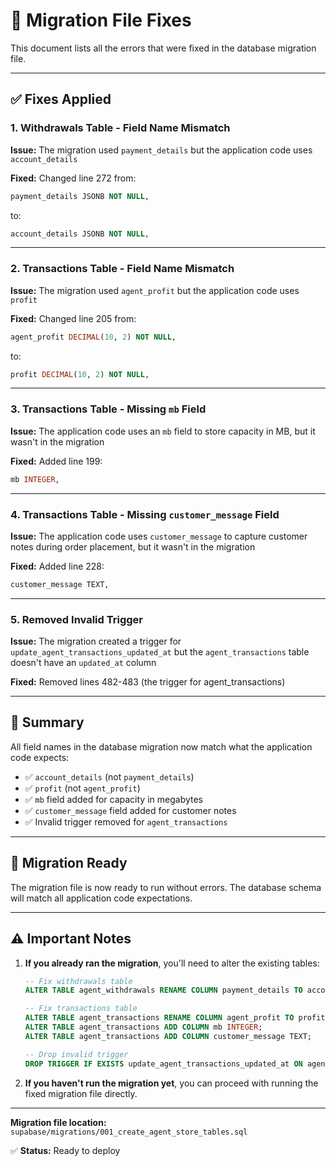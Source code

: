 # 🔧 Migration File Fixes

This document lists all the errors that were fixed in the database migration file.

---

## ✅ Fixes Applied

### 1. **Withdrawals Table - Field Name Mismatch**
**Issue:** The migration used `payment_details` but the application code uses `account_details`

**Fixed:** Changed line 272 from:
```sql
payment_details JSONB NOT NULL,
```
to:
```sql
account_details JSONB NOT NULL,
```

---

### 2. **Transactions Table - Field Name Mismatch**
**Issue:** The migration used `agent_profit` but the application code uses `profit`

**Fixed:** Changed line 205 from:
```sql
agent_profit DECIMAL(10, 2) NOT NULL,
```
to:
```sql
profit DECIMAL(10, 2) NOT NULL,
```

---

### 3. **Transactions Table - Missing `mb` Field**
**Issue:** The application code uses an `mb` field to store capacity in MB, but it wasn't in the migration

**Fixed:** Added line 199:
```sql
mb INTEGER,
```

---

### 4. **Transactions Table - Missing `customer_message` Field**
**Issue:** The application code uses `customer_message` to capture customer notes during order placement, but it wasn't in the migration

**Fixed:** Added line 228:
```sql
customer_message TEXT,
```

---

### 5. **Removed Invalid Trigger**
**Issue:** The migration created a trigger for `update_agent_transactions_updated_at` but the `agent_transactions` table doesn't have an `updated_at` column

**Fixed:** Removed lines 482-483 (the trigger for agent_transactions)

---

## 📝 Summary

All field names in the database migration now match what the application code expects:

- ✅ `account_details` (not `payment_details`)
- ✅ `profit` (not `agent_profit`)
- ✅ `mb` field added for capacity in megabytes
- ✅ `customer_message` field added for customer notes
- ✅ Invalid trigger removed for `agent_transactions`

---

## 🚀 Migration Ready

The migration file is now ready to run without errors. The database schema will match all application code expectations.

---

## ⚠️ Important Notes

1. **If you already ran the migration**, you'll need to alter the existing tables:
   ```sql
   -- Fix withdrawals table
   ALTER TABLE agent_withdrawals RENAME COLUMN payment_details TO account_details;
   
   -- Fix transactions table
   ALTER TABLE agent_transactions RENAME COLUMN agent_profit TO profit;
   ALTER TABLE agent_transactions ADD COLUMN mb INTEGER;
   ALTER TABLE agent_transactions ADD COLUMN customer_message TEXT;
   
   -- Drop invalid trigger
   DROP TRIGGER IF EXISTS update_agent_transactions_updated_at ON agent_transactions;
   ```

2. **If you haven't run the migration yet**, you can proceed with running the fixed migration file directly.

---

**Migration file location:** `supabase/migrations/001_create_agent_store_tables.sql`

✅ **Status:** Ready to deploy

